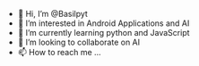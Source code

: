- 👋 Hi, I’m @Basilpyt
- 👀 I’m interested in Android Applications and AI
- 🌱 I’m currently learning python and JavaScript 
- 💞️ I’m looking to collaborate on AI
- 📫 How to reach me ...

<!---
Basilpyt/Basilpyt is a ✨ special ✨ repository because its `README.md` (this file) appears on your GitHub profile.
You can click the Preview link to take a look at your changes.
--->

